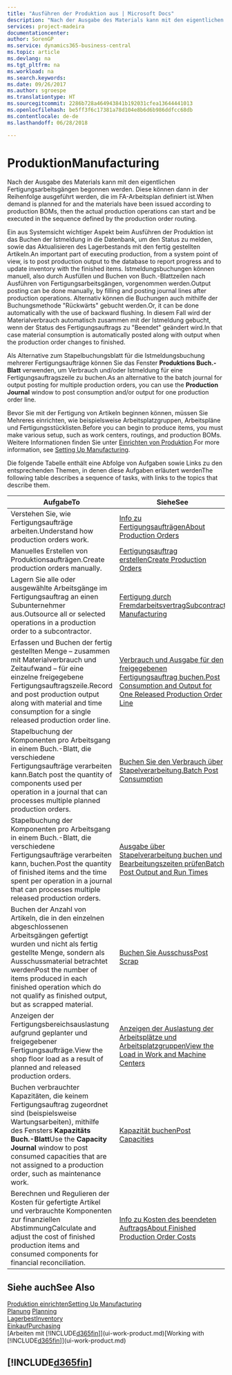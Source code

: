 ```yaml
---
title: "Ausführen der Produktion aus | Microsoft Docs"
description: "Nach der Ausgabe des Materials kann mit den eigentlichen Fertigungsarbeitsgängen begonnen werden. Diese können dann in der Reihenfolge ausgeführt werden, die im FA-Arbeitsplan definiert ist."
services: project-madeira
documentationcenter: 
author: SorenGP
ms.service: dynamics365-business-central
ms.topic: article
ms.devlang: na
ms.tgt_pltfrm: na
ms.workload: na
ms.search.keywords: 
ms.date: 09/26/2017
ms.author: sgroespe
ms.translationtype: HT
ms.sourcegitcommit: 2286b728a464943841b192031cfea13644441013
ms.openlocfilehash: be5ff3f6c17381a78d104e8b6d6b986ddfcc68db
ms.contentlocale: de-de
ms.lasthandoff: 06/28/2018

---
```

# <a name="manufacturing"></a><span data-ttu-id="71ac2-103">Produktion</span><span class="sxs-lookup"><span data-stu-id="71ac2-103">Manufacturing</span></span>
<span data-ttu-id="71ac2-104">Nach der Ausgabe des Materials kann mit den eigentlichen Fertigungsarbeitsgängen begonnen werden. Diese können dann in der Reihenfolge ausgeführt werden, die im FA-Arbeitsplan definiert ist.</span><span class="sxs-lookup"><span data-stu-id="71ac2-104">When demand is planned for and the materials have been issued according to production BOMs, then the actual production operations can start and be executed in the sequence defined by the production order routing.</span></span>  

<span data-ttu-id="71ac2-105">Ein aus Systemsicht wichtiger Aspekt beim Ausführen der Produktion ist das Buchen der Istmeldung in die Datenbank, um den Status zu melden, sowie das Aktualisieren des Lagerbestands mit den fertig gestellten Artikeln.</span><span class="sxs-lookup"><span data-stu-id="71ac2-105">An important part of executing production, from a system point of view, is to post production output to the database to report progress and to update inventory with the finished items.</span></span> <span data-ttu-id="71ac2-106">Istmeldungsbuchungen können manuell, also durch Ausfüllen und Buchen von Buch.-Blattzeilen nach Ausführen von Fertigungsarbeitsgängen, vorgenommen werden.</span><span class="sxs-lookup"><span data-stu-id="71ac2-106">Output posting can be done manually, by filling and posting journal lines after production operations.</span></span> <span data-ttu-id="71ac2-107">Alternativ können die Buchungen auch mithilfe der Buchungsmethode "Rückwärts" gebucht werden.</span><span class="sxs-lookup"><span data-stu-id="71ac2-107">Or, it can be done automatically with the use of backward flushing.</span></span> <span data-ttu-id="71ac2-108">In diesem Fall wird der Materialverbrauch automatisch zusammen mit der Istmeldung gebucht, wenn der Status des Fertigungsauftrags zu "Beendet" geändert wird.</span><span class="sxs-lookup"><span data-stu-id="71ac2-108">In that case material consumption is automatically posted along with output when the production order changes to finished.</span></span>  

<span data-ttu-id="71ac2-109">Als Alternative zum Stapelbuchungsblatt für die Istmeldungsbuchung mehrerer Fertigungsaufträge können Sie das Fenster **Produktions Buch.-Blatt** verwenden, um Verbrauch und/oder Istmeldung für eine Fertigungsauftragszeile zu buchen.</span><span class="sxs-lookup"><span data-stu-id="71ac2-109">As an alternative to the batch journal for output posting for multiple production orders, you can use the **Production Journal** window to post consumption and/or output for one production order line.</span></span>

<span data-ttu-id="71ac2-110">Bevor Sie mit der Fertigung von Artikeln beginnen können, müssen Sie Mehreres einrichten, wie beispielsweise Arbeitsplatzgruppen, Arbeitspläne und Fertigungsstücklisten.</span><span class="sxs-lookup"><span data-stu-id="71ac2-110">Before you can begin to produce items, you must make various setup, such as work centers, routings, and production BOMs.</span></span> <span data-ttu-id="71ac2-111">Weitere Informationen finden Sie unter [Einrichten von Produktion](production-configure-production-processes.md).</span><span class="sxs-lookup"><span data-stu-id="71ac2-111">For more information, see [Setting Up Manufacturing](production-configure-production-processes.md).</span></span>

<span data-ttu-id="71ac2-112">Die folgende Tabelle enthält eine Abfolge von Aufgaben sowie Links zu den entsprechenden Themen, in denen diese Aufgaben erläutert werden</span><span class="sxs-lookup"><span data-stu-id="71ac2-112">The following table describes a sequence of tasks, with links to the topics that describe them.</span></span>   

|<span data-ttu-id="71ac2-113">**Aufgabe**</span><span class="sxs-lookup"><span data-stu-id="71ac2-113">**To**</span></span>|<span data-ttu-id="71ac2-114">**Siehe**</span><span class="sxs-lookup"><span data-stu-id="71ac2-114">**See**</span></span>|  
|------------|-------------|  
|<span data-ttu-id="71ac2-115">Verstehen Sie, wie Fertigungsaufträge arbeiten.</span><span class="sxs-lookup"><span data-stu-id="71ac2-115">Understand how production orders work.</span></span>|[<span data-ttu-id="71ac2-116">Info zu Fertigungsaufträgen</span><span class="sxs-lookup"><span data-stu-id="71ac2-116">About Production Orders</span></span>](production-about-production-orders.md)|
|<span data-ttu-id="71ac2-117">Manuelles Erstellen von Produktionsaufträgen.</span><span class="sxs-lookup"><span data-stu-id="71ac2-117">Create production orders manually.</span></span>|[<span data-ttu-id="71ac2-118">Fertigungsauftrag erstellen</span><span class="sxs-lookup"><span data-stu-id="71ac2-118">Create Production Orders</span></span>](production-how-to-create-production-orders.md)|
|<span data-ttu-id="71ac2-119">Lagern Sie alle oder ausgewählte Arbeitsgänge im Fertigungsauftrag an einen Subunternehmer aus.</span><span class="sxs-lookup"><span data-stu-id="71ac2-119">Outsource all or selected operations in a production order to a subcontractor.</span></span>|[<span data-ttu-id="71ac2-120">Fertigung durch Fremdarbeitsvertrag</span><span class="sxs-lookup"><span data-stu-id="71ac2-120">Subcontract Manufacturing</span></span>](production-how-to-subcontract-manufacturing.md)|
|<span data-ttu-id="71ac2-121">Erfassen und Buchen der fertig gestellten Menge – zusammen mit Materialverbrauch und Zeitaufwand – für eine einzelne freigegebene Fertigungsauftragszeile.</span><span class="sxs-lookup"><span data-stu-id="71ac2-121">Record and post production output along with material and time consumption for a single released production order line.</span></span>|[<span data-ttu-id="71ac2-122">Verbrauch und Ausgabe für den freigegebenen Fertigungsauftrag buchen.</span><span class="sxs-lookup"><span data-stu-id="71ac2-122">Post Consumption and Output for One Released Production Order Line</span></span>](production-how-to-register-consumption-and-output.md)|  
|<span data-ttu-id="71ac2-123">Stapelbuchung der Komponenten pro Arbeitsgang in einem Buch.-Blatt, die verschiedene Fertigungsaufträge verarbeiten kann.</span><span class="sxs-lookup"><span data-stu-id="71ac2-123">Batch post the quantity of components used per operation in a journal that can processes multiple planned production orders.</span></span>|[<span data-ttu-id="71ac2-124">Buchen Sie den Verbrauch über Stapelverarbeitung.</span><span class="sxs-lookup"><span data-stu-id="71ac2-124">Batch Post Consumption</span></span>](production-how-to-post-consumption.md)|
|<span data-ttu-id="71ac2-125">Stapelbuchung der Komponenten pro Arbeitsgang in einem Buch.-Blatt, die verschiedene Fertigungsaufträge verarbeiten kann, buchen.</span><span class="sxs-lookup"><span data-stu-id="71ac2-125">Post the quantity of finished items and the time spent per operation in a journal that can processes multiple released production orders.</span></span>|[<span data-ttu-id="71ac2-126">Ausgabe über Stapelverarbeitung buchen und Bearbeitungszeiten prüfen</span><span class="sxs-lookup"><span data-stu-id="71ac2-126">Batch Post Output and Run Times</span></span>](production-how-to-post-output-quantity.md)|  
|<span data-ttu-id="71ac2-127">Buchen der Anzahl von Artikeln, die in den einzelnen abgeschlossenen Arbeitsgängen gefertigt wurden und nicht als fertig gestellte Menge, sondern als Ausschussmaterial betrachtet werden</span><span class="sxs-lookup"><span data-stu-id="71ac2-127">Post the number of items produced in each finished operation which do not qualify as finished output, but as scrapped material.</span></span>|[<span data-ttu-id="71ac2-128">Buchen Sie Ausschuss</span><span class="sxs-lookup"><span data-stu-id="71ac2-128">Post Scrap</span></span>](production-how-to-post-scrap.md)|
|<span data-ttu-id="71ac2-129">Anzeigen der Fertigungsbereichsauslastung aufgrund geplanter und freigegebener Fertigungsaufträge.</span><span class="sxs-lookup"><span data-stu-id="71ac2-129">View the shop floor load as a result of planned and released production orders.</span></span>|[<span data-ttu-id="71ac2-130">Anzeigen der Auslastung der Arbeitsplätze und Arbeitsplatzgruppen</span><span class="sxs-lookup"><span data-stu-id="71ac2-130">View the Load in Work and Machine Centers</span></span>](production-how-to-view-the-load-on-work-centers.md)|      
|<span data-ttu-id="71ac2-131">Buchen verbrauchter Kapazitäten, die keinem Fertigungsauftrag zugeordnet sind (beispielsweise Wartungsarbeiten), mithilfe des Fensters **Kapazitäts Buch.-Blatt**</span><span class="sxs-lookup"><span data-stu-id="71ac2-131">Use the **Capacity Journal** window to post consumed capacities that are not assigned to a production order, such as maintenance work.</span></span>|[<span data-ttu-id="71ac2-132">Kapazität buchen</span><span class="sxs-lookup"><span data-stu-id="71ac2-132">Post Capacities</span></span>](production-how-to-post-capacities.md)|  
|<span data-ttu-id="71ac2-133">Berechnen und Regulieren der Kosten für gefertigte Artikel und verbrauchte Komponenten zur finanziellen Abstimmung</span><span class="sxs-lookup"><span data-stu-id="71ac2-133">Calculate and adjust the cost of finished production items and consumed components for financial reconciliation.</span></span>|[<span data-ttu-id="71ac2-134">Info zu Kosten des beendeten Auftrags</span><span class="sxs-lookup"><span data-stu-id="71ac2-134">About Finished Production Order Costs</span></span>](finance-about-finished-production-order-costs.md)|  

## <a name="see-also"></a><span data-ttu-id="71ac2-135">Siehe auch</span><span class="sxs-lookup"><span data-stu-id="71ac2-135">See Also</span></span>  
[<span data-ttu-id="71ac2-136">Produktion einrichten</span><span class="sxs-lookup"><span data-stu-id="71ac2-136">Setting Up Manufacturing</span></span>](production-configure-production-processes.md)  
<span data-ttu-id="71ac2-137">[Planung](production-planning.md)    </span><span class="sxs-lookup"><span data-stu-id="71ac2-137">[Planning](production-planning.md)    </span></span>  
[<span data-ttu-id="71ac2-138">Lagerbest</span><span class="sxs-lookup"><span data-stu-id="71ac2-138">Inventory</span></span>](inventory-manage-inventory.md)  
[<span data-ttu-id="71ac2-139">Einkauf</span><span class="sxs-lookup"><span data-stu-id="71ac2-139">Purchasing</span></span>](purchasing-manage-purchasing.md)  
<span data-ttu-id="71ac2-140">[Arbeiten mit [!INCLUDE[d365fin](includes/d365fin_md.md)]](ui-work-product.md)</span><span class="sxs-lookup"><span data-stu-id="71ac2-140">[Working with [!INCLUDE[d365fin](includes/d365fin_md.md)]](ui-work-product.md)</span></span>

## [!INCLUDE[d365fin](includes/free_trial_md.md)]  
 

